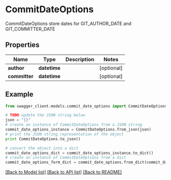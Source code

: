 # CommitDateOptions

CommitDateOptions store dates for GIT_AUTHOR_DATE and GIT_COMMITTER_DATE

## Properties
Name | Type | Description | Notes
------------ | ------------- | ------------- | -------------
**author** | **datetime** |  | [optional] 
**committer** | **datetime** |  | [optional] 

## Example

```python
from swagger_client.models.commit_date_options import CommitDateOptions

# TODO update the JSON string below
json = "{}"
# create an instance of CommitDateOptions from a JSON string
commit_date_options_instance = CommitDateOptions.from_json(json)
# print the JSON string representation of the object
print CommitDateOptions.to_json()

# convert the object into a dict
commit_date_options_dict = commit_date_options_instance.to_dict()
# create an instance of CommitDateOptions from a dict
commit_date_options_form_dict = commit_date_options.from_dict(commit_date_options_dict)
```
[[Back to Model list]](../README.md#documentation-for-models) [[Back to API list]](../README.md#documentation-for-api-endpoints) [[Back to README]](../README.md)


